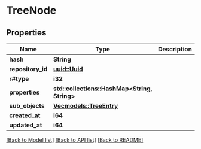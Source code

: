 # TreeNode

## Properties

Name | Type | Description | Notes
------------ | ------------- | ------------- | -------------
**hash** | **String** |  | 
**repository_id** | [**uuid::Uuid**](uuid::Uuid.md) |  | 
**r#type** | **i32** |  | 
**properties** | **std::collections::HashMap<String, String>** |  | 
**sub_objects** | [**Vec<models::TreeEntry>**](TreeEntry.md) |  | 
**created_at** | **i64** |  | 
**updated_at** | **i64** |  | 

[[Back to Model list]](../README.md#documentation-for-models) [[Back to API list]](../README.md#documentation-for-api-endpoints) [[Back to README]](../README.md)


